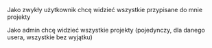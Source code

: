 Jako zwykły użytkownik chcę widzieć wszystkie przypisane do mnie projekty

Jako admin chcę widzieć wszystkie projekty (pojedynczy, dla danego usera, wszystkie bez wyjątku)


